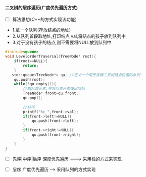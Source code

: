 #### 二叉树的层序遍历(广度优先遍历方式)

- [ ] 算法思想(C++的方式实现该功能)

- 1.拿一个队列(存放结点的地址)
- 2.从队列首段取地址,打印结点 val,将结点的孩子放到队列中
- 3.对于没有孩子的结点,则不需要将NULL放到队列中

````c ++
#include<queue>
void LevelorderTraversal(TreeNode* root){
    if(root==NULL){
        return;
    }
   std::queue<TreeNode*> qu; //定义一个用于存储二叉树结点位置的队列
    qu.push(root);
    while(!qu.empty()){
        //取队首元素,并将队首元素弹出队列
        TreeNode* front=qu.front;
        qu.pop();
        
        //打印
        printf("%c ",front->val);
        if(front->left!=NULL){
            qu.push(front->left);
        }
        if(front->right!=NULL){
            qu.push(front->right);
        }
    }
}
````



- [ ] 先序|中序|后序    深度优先遍历    ---> 采用栈的方式来实现
- [ ] 层序                        广度优先遍历   --> 采用队列的方式实现

